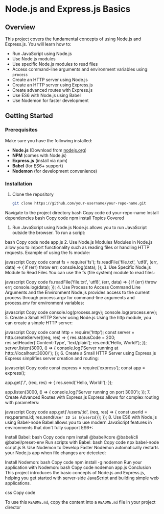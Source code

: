 # Node.js and Express.js Basics

## Overview
This project covers the fundamental concepts of using Node.js and Express.js. You will learn how to:
- Run JavaScript using Node.js
- Use Node.js modules
- Use specific Node.js modules to read files
- Access command-line arguments and environment variables using `process`
- Create an HTTP server using Node.js
- Create an HTTP server using Express.js
- Create advanced routes with Express.js
- Use ES6 with Node.js using Babel
- Use Nodemon for faster development

## Getting Started

### Prerequisites
Make sure you have the following installed:
- **Node.js** (Download from [nodejs.org](https://nodejs.org))
- **NPM** (comes with Node.js)
- **Express.js** (install via npm)
- **Babel** (for ES6+ support)
- **Nodemon** (for development convenience)

### Installation
1. Clone the repository
   ```bash
   git clone https://github.com/your-username/your-repo-name.git
Navigate to the project directory
bash
Copy code
cd your-repo-name
Install dependencies
bash
Copy code
npm install
Topics Covered
1. Run JavaScript using Node.js
Node.js allows you to run JavaScript outside the browser. To run a script:

bash
Copy code
node app.js
2. Use Node.js Modules
Modules in Node.js allow you to import functionality such as reading files or handling HTTP requests. Example of using the fs module:

javascript
Copy code
const fs = require('fs');
fs.readFile('file.txt', 'utf8', (err, data) => {
  if (err) throw err;
  console.log(data);
});
3. Use Specific Node.js Module to Read Files
You can use the fs (file system) module to read files:

javascript
Copy code
fs.readFile('file.txt', 'utf8', (err, data) => {
  if (err) throw err;
  console.log(data);
});
4. Use Process to Access Command Line Arguments and the Environment
Node.js provides access to the current process through process.argv for command-line arguments and process.env for environment variables:

javascript
Copy code
console.log(process.argv);
console.log(process.env);
5. Create a Small HTTP Server using Node.js
Using the http module, you can create a simple HTTP server:

javascript
Copy code
const http = require('http');
const server = http.createServer((req, res) => {
  res.statusCode = 200;
  res.setHeader('Content-Type', 'text/plain');
  res.end('Hello, World!');
});
server.listen(3000, () => {
  console.log('Server running at http://localhost:3000/');
});
6. Create a Small HTTP Server using Express.js
Express simplifies server creation and routing:

javascript
Copy code
const express = require('express');
const app = express();

app.get('/', (req, res) => {
  res.send('Hello, World!');
});

app.listen(3000, () => {
  console.log('Server running on port 3000');
});
7. Create Advanced Routes with Express.js
Express allows for complex routing with parameters:

javascript
Copy code
app.get('/users/:id', (req, res) => {
  const userId = req.params.id;
  res.send(`User ID is ${userId}`);
});
8. Use ES6 with Node.js using Babel-node
Babel allows you to use modern JavaScript features in environments that don't fully support ES6+:

Install Babel:
bash
Copy code
npm install @babel/core @babel/cli @babel/preset-env
Run scripts with Babel:
bash
Copy code
npx babel-node script.js
9. Use Nodemon to Develop Faster
Nodemon automatically restarts your Node.js app when file changes are detected:

Install Nodemon:
bash
Copy code
npm install -g nodemon
Run your application with Nodemon:
bash
Copy code
nodemon app.js
Conclusion
This project introduces the basic concepts of Node.js and Express.js, helping you get started with server-side JavaScript and building simple web applications.

css
Copy code

To use this `README.md`, copy the content into a `README.md` file in your project director
